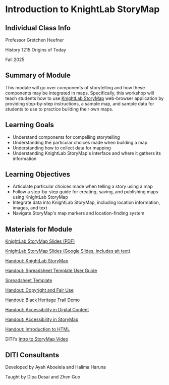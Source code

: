 <h1>Introduction to KnightLab StoryMap</h1>

<h2>Individual Class Info</h2>

Professor Gretchen Heefner

History 1215 Origins of Today

Fall 2025


<h2>Summary of Module</h2>

This module will go over components of storytelling and how these components may be integrated in maps. Specifically, this workshop will teach students how to use [KnightLab StoryMap](https://storymap.knightlab.com/) web-browser application by providing step-by-step instructions, a sample map, and sample data for students to use to practice building their own maps.

<h2>Learning Goals</h2>

* Understand components for compelling storytelling
* Understanding the particular choices made when building a map
* Understanding how to collect data for mapping
* Understanding KnightLab StoryMap's interface and where it gathers its information

<h2>Learning Objectives</h2>

* Articulate particular choices made when telling a story using a map
* Follow a step-by-step guide for creating, saving, and publishing maps using KnightLab StoryMap
* Integrate data into KnightLab StoryMap, including location information, images, and text
* Navigate StoryMap's map markers and location-finding system

<h2>Materials for Module</h2>

[KnightLab StoryMap Slides (PDF)](https://github.com/NULabNortheastern/digitalassignmentshowcase/blob/main/mapping/fa25-heefner-hist1215-storymap/FA25-Heefner-HIST1215-StoryMap-Slides.pdf)

[KnightLab StoryMap Slides (Google Slides, includes alt text)](https://docs.google.com/presentation/d/1ftMc1ATcoImERUmkhWEixXWO-Ger72-Eo9otzODXEmI/edit?usp=sharing)

[Handout: KnightLab StoryMap](https://github.com/NULabNortheastern/digitalassignmentshowcase/blob/master/handouts/mapping/Handout-StoryMap.pdf)

[Handout: Spreadsheet Template User Guide](https://github.com/NULabNortheastern/digitalassignmentshowcase/blob/master/handouts/mapping/Handout-StoryMap_Spreadsheet_Template.pdf)

[Spreadsheet Template](https://docs.google.com/spreadsheets/d/1SlV0tuMyAus_XfedEGDDSPMlZPyrKiBd0-nPz4Kgrh8/edit?gid=0#gid=0)

[Handout: Copyright and Fair Use](https://github.com/NULabNortheastern/digitalassignmentshowcase/blob/1d414eee3ea6bbc545a951ba9426c71b15cb499f/handouts/general/Copyright-Fair-Use.pdf)

[Handout: Black Heritage Trail Demo](https://github.com/NULabNortheastern/digitalassignmentshowcase/blob/master/handouts/mapping/Handout-Black_Heritage_Trail.pdf)

[Handout: Accessibility in Digital Content](https://github.com/NULabNortheastern/digitalassignmentshowcase/blob/main/handouts/general/Handout-Accessibility_in_Digital_Content.pdf)

[Handout: Accessibility in StoryMap](https://github.com/NULabNortheastern/digitalassignmentshowcase/blob/master/handouts/mapping/Handout-Accessibility_StoryMap.pdf)

[Handout: Introduction to HTML](https://github.com/NULabNortheastern/digitalassignmentshowcase/blob/main/handouts/HTML-Introduction.pdf)

DITI's [Intro to StoryMap Video](https://youtu.be/X33ud7RYZFg)

<h2>DITI Consultants</h2>

Developed by Ayah Aboelela and Halima Haruna

Taught by Dipa Desai and Zhen Guo
